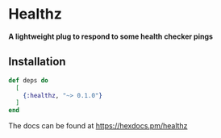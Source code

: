 # Healthz

**A lightweight plug to respond to some health checker pings**

## Installation

```elixir
def deps do
  [
    {:healthz, "~> 0.1.0"}
  ]
end
```

The docs can be found at <https://hexdocs.pm/healthz>

